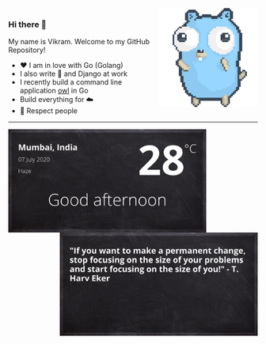 <img align='right' src='https://github.com/vikramcse/vikramcse/blob/master/assets/gopher-dance-long-3x.gif' width='200"'>

### Hi there 👋

My name is Vikram. Welcome to my GitHub Repository!

- ❤️ I am in love with Go (Golang)
- I also write 🐍 and Django at work
- I recently build a command line application [owl](https://github.com/vikramcse/owl) in Go
- Build everything for ☁️
- 👯 Respect people

---
<img align='left' src='https://github.com/vikramcse/vikramcse/blob/master/assets/day.png' width='400"'>
<img align='right' src='https://github.com/vikramcse/vikramcse/blob/master/assets/quote.png' width='400"'>

